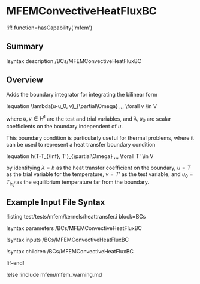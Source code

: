 # MFEMConvectiveHeatFluxBC

!if! function=hasCapability('mfem')

## Summary

!syntax description /BCs/MFEMConvectiveHeatFluxBC

## Overview

Adds the boundary integrator for integrating the bilinear form

!equation
\lambda(u-u_0, v)_{\partial\Omega} \,\,\, \forall v \in V

where $u, v \in H^1$ are the test and trial variables, and $\lambda, u_0$ are scalar coefficients on the boundary independent of $u$.

This boundary condition is particularly useful for thermal problems, where it can be used to
represent a heat transfer boundary condition

!equation
h(T-T_{\inf}, T')_{\partial\Omega} \,\,\, \forall T' \in V

by identifying $\lambda=h$ as the heat transfer coefficient on the boundary, $u=T$ as the trial variable
for the temperature, $v=T'$ as the test variable, and $u_0=T_{inf}$ as the equilibrium temperature far from the boundary.

## Example Input File Syntax

!listing test/tests/mfem/kernels/heattransfer.i block=BCs

!syntax parameters /BCs/MFEMConvectiveHeatFluxBC

!syntax inputs /BCs/MFEMConvectiveHeatFluxBC

!syntax children /BCs/MFEMConvectiveHeatFluxBC

!if-end!

!else
!include mfem/mfem_warning.md
